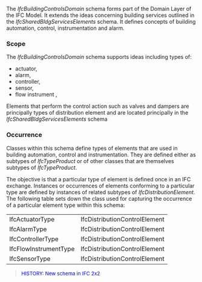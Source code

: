 ﻿The _IfcBuildingControlsDomain_ schema forms part of the Domain Layer of the IFC Model. It extends the ideas concerning building services outlined in the _IfcSharedBldgServicesElements_ schema. It defines concepts of building automation, control, instrumentation and alarm.

### Scope
The _IfcBuildingControlsDomain_ schema supports ideas including types of:

* actuator,
* alarm,
* controller,
* sensor,
* flow instrument ,

Elements that perform the control action such as valves and dampers are principally types of distribution element and are located principally in the _IfcSharedBldgServicesElements_ schema

### Occurrence
Classes within this schema define types of elements that are used in building automation, control and instrumentation. They are defined either as subtypes of _IfcTypeProduct_ or of other classes that are themselves subtypes of _IfcTypeProduct_.

The objective is that a particular type of element is defined once in an IFC exchange. Instances or occurrences of elements conforming to a particular type are defined by instances of related subtypes of _IfcDistributionElement_. The following table sets down the class used for capturing the occurrence of a particular element type within this schema:

<table border="0">
  <tbody>
    <tr>
      <td width="150">IfcActuatorType</td>
      <td>IfcDistributionControlElement</td>
    </tr>
    <tr>
      <td width="150">IfcAlarmType</td>
      <td>IfcDistributionControlElement</td>
    </tr>
    <tr>
      <td width="150">IfcControllerType</td>
      <td>IfcDistributionControlElement</td>
    </tr>
    <tr>
      <td width="150">IfcFlowInstrumentType</td>
      <td>IfcDistributionControlElement</td>
    </tr>
    <tr>
      <td width="150">IfcSensorType</td>
      <td>IfcDistributionControlElement</td>
    </tr>
  </tbody>
</table>

> <font color="#0000ff" size="-1">HISTORY:
New schema in IFC 2x2</font>
>

